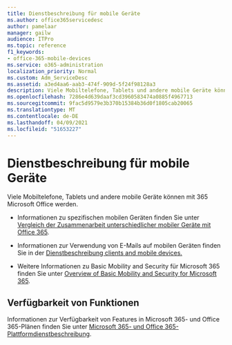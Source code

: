 ```yaml
---
title: Dienstbeschreibung für mobile Geräte
ms.author: office365servicedesc
author: pamelaar
manager: gailw
audience: ITPro
ms.topic: reference
f1_keywords:
- office-365-mobile-devices
ms.service: o365-administration
localization_priority: Normal
ms.custom: Adm_ServiceDesc
ms.assetid: a3ed4aa6-aab3-474f-909d-5f24f98128a3
description: Viele Mobiltelefone, Tablets und andere mobile Geräte können mit 365 Microsoft Office werden.
ms.openlocfilehash: 7286e4d639daaf3cd3960583474a0885f4967713
ms.sourcegitcommit: 9fac5d9579e3b370b15384b36d0f1805cab20065
ms.translationtype: MT
ms.contentlocale: de-DE
ms.lasthandoff: 04/09/2021
ms.locfileid: "51653227"
---
```

# <a name="mobile-devices-service-description"></a>Dienstbeschreibung für mobile Geräte

Viele Mobiltelefone, Tablets und andere mobile Geräte können mit 365 Microsoft Office werden. 
  
- Informationen zu spezifischen mobilen Geräten finden Sie unter [Vergleich der Zusammenarbeit unterschiedlicher mobiler Geräte mit Office 365](https://go.microsoft.com/fwlink/p/?LinkId=282337).
    
- Informationen zur Verwendung von E-Mails auf mobilen Geräten finden Sie in der [Dienstbeschreibung clients and mobile devices.](../exchange-online-service-description/clients-and-mobile-devices.md) 
    
- Weitere Informationen zu Basic Mobility and Security für Microsoft 365 finden Sie unter [Overview of Basic Mobility and Security for Microsoft 365](/microsoft-365/admin/basic-mobility-security/overview).
    
## <a name="feature-availability"></a>Verfügbarkeit von Funktionen

Informationen zur Verfügbarkeit von Features in Microsoft 365- und Office 365-Plänen finden Sie unter [Microsoft 365- und Office 365-Plattformdienstbeschreibung](office-365-platform-service-description.md).
